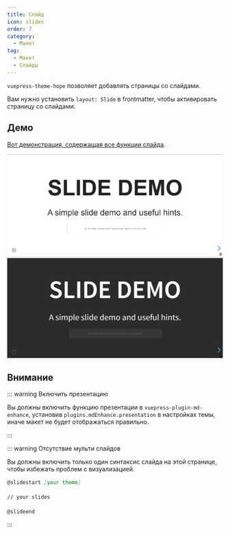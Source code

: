 ```yaml
---
title: Слайд
icon: slides
order: 7
category:
  - Макет
tag:
  - Макет
  - Слайды
---
```


`vuepress-theme-hope` позволяет добавлять страницы со слайдами.

Вам нужно установить `layout: Slide` в frontmatter, чтобы активировать страницу со слайдами.

<!-- more -->

## Демо

[Вот демонстрация, содержащая все функции слайда](https://vuepress-theme-hope.github.io/v2/md-enhance/guide/presentation/demo.html).

![Скриншот страницы слайда](./assets/slides-light.png#light)
![Скриншот страницы слайда](./assets/slides-dark.png#dark)

## Внимание

::: warning Включить презентацию

Вы должны включить функцию презентации в `vuepress-plugin-md-enhance`, установив `plugins.mdEnhance.presentation` в настройках темы, иначе макет не будет отображаться правильно.

:::

::: warning Отсутствие мульти слайдов

Вы должны включить только один синтаксис слайда на этой странице, чтобы избежать проблем с визуализацией.

```md
@slidestart [your theme]

// your slides

@slideend
```

:::
